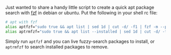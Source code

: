 Just wanted to share a handy little script to create a quick apt package search with [fzf](https://github.com/junegunn/fzf) in debian or ubuntu. Put the following in your shell rc file:

```bash
# apt with fzf
alias aptfzf="sudo true && apt list | sed 1d | cut -d/ -f1 | fzf -m --preview 'apt-cache show {1}' | xargs -ro sudo apt install"
alias aptrmfzf="sudo true && apt list --installed | sed 1d | cut -d/ -f1 | fzf -m --preview 'apt-cache show {1}' | xargs -ro sudo apt remove" 
```

Simply run `aptfzf` and you can live fuzzy-search packages to install, or `aptrmfzf` to search installed packages to remove.
